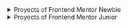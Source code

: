 <details>
  <summary>Proyects of Frontend Mentor Newbie</summary>

# 3-column preview card component solution

![3-column preview card](https://res.cloudinary.com/dz209s6jk/image/upload/v1617293350/Challenges/ofrkupd8a9wh1wenvr8c.jpg)

Link solution: https://3-column-preview-card-component-main2.netlify.app/

# Article preview component solution

![Article preview](https://res.cloudinary.com/dz209s6jk/image/upload/v1593198709/Challenges/xjpdhdjod58zbaaw0fmo.jpg)

Link solution: https://article-preview-component-master2.netlify.app/

# FAQ accordion card solution

![FAQ accordion card](https://res.cloudinary.com/dz209s6jk/image/upload/v1602235390/Challenges/ymtblmv8bbnpazgrfrx6.jpg)

Link solution: https://faq-accordion-card-main2.netlify.app/

# Four card feature section solution

![Four card feature section](https://res.cloudinary.com/dz209s6jk/image/upload/v1571319220/Challenges/czhvpqpwrao3iao7f1cs.jpg)

Link solution: https://four-card-feature-section-master2.netlify.app/

# Interactive rating component solution

![Interactive rating component](https://res.cloudinary.com/dz209s6jk/image/upload/v1647605683/Challenges/mow7ca07z3qa0ffbwc2p.jpg)

Link solution: https://interactive-rating-component-main2.netlify.app/

# NFT preview card component solution

![ NFT preview card component](https://res.cloudinary.com/dz209s6jk/image/upload/v1637582314/Challenges/lphlhinp8axkoadq4jq7.jpg)

Link solution:https://nft-preview-card-component-main2.netlify.app/

# Order summary card solution

![Order summary card](https://res.cloudinary.com/dz209s6jk/image/upload/v1628162588/Challenges/ztpxtbfhkp1af0guaylg.jpg)

Link solution: https://order-summary-component-main2.netlify.app/

# Product preview card component solution

![Product preview card component](https://res.cloudinary.com/dz209s6jk/image/upload/v1658144705/Challenges/fvv3coes3vm7ndnw6tml.jpg)

Link solution: https://product-preview-card-component-main2.netlify.app/

# Profile card component solution

![Profile card component](https://res.cloudinary.com/dz209s6jk/image/upload/v1605203462/Challenges/udlaqeyuqehspxb2zi9h.jpg)

Link solution: https://profile-card-component-main2.netlify.app/

# QR code component solution

![QR code component](https://res.cloudinary.com/dz209s6jk/image/upload/v1642681473/Challenges/lzfaukzhigbavv5sc26b.jpg)

Link solution: https://qr-code-component-mai2.netlify.app/

# Social proof section solution

![Social proof section](https://res.cloudinary.com/dz209s6jk/image/upload/v1652196091/Challenges/d8yg0q2to2lmdgpjtpo0.jpg)

Link solution: https://social-proof-section-master2.netlify.app/

# Stats preview card component solution

![Stats preview card component](https://res.cloudinary.com/dz209s6jk/image/upload/v1618491773/Challenges/pnczwsvslfwimxcqjrwm.jpg)

Link solution: https://stats-preview-card-component-main2.netlify.app/

# Base Apparel coming soon page solution

![Base Apparel coming soon page](https://res.cloudinary.com/dz209s6jk/image/upload/v1564914815/Challenges/ae67ohzys48frbejvyce.jpg)

Link solution: https://base-apparel-coming-soon-master2.netlify.app/

# Huddle landing page with single introductory section solution

![Huddle landing page with single introductory section](https://res.cloudinary.com/dz209s6jk/image/upload/v1554379169/Challenges/yjly0l5ohx3f2kz6bbvg.jpg)

Link solution: https://huddle-landing-page-with-single-int2.netlify.app/

# Intro component with sign up form solution

![Intro component with sign up form](https://res.cloudinary.com/dz209s6jk/image/upload/v1559829911/Challenges/cbyamvcsyhwlvnlelr5n.jpg)

Link solution: https://intro-component-with-signup-form-mas2.netlify.app/

# Ping coming soon page solution

![Ping coming soon page](https://res.cloudinary.com/dz209s6jk/image/upload/v1554895678/Challenges/tvzmm442kkjocmihbpiq.jpg)

Link solution: https://ping-coming-soon-page-master2.netlify.app/

# Single price grid component solution

![Single price grid component](https://res.cloudinary.com/dz209s6jk/image/upload/v1558450849/Challenges/etoajz7nokwmphl1jonw.jpg)

Link solution: https://single-price-grid-component-master2.netlify.app/

</details>
  
<details>
  <summary>Proyects of Frontend Mentor Junior</summary>
  
# Age calculator app solution

![Age calculator app](https://res.cloudinary.com/dz209s6jk/image/upload/v1680193823/Challenges/edhwnh0nvy7vyhejeccf.jpg)

Link solution: https://age-calculator-app-main2.netlify.app/

# News homepage solution

![News homepage solution](https://res.cloudinary.com/dz209s6jk/image/upload/v1666363597/Challenges/parjyu2ejag4sdrmbk2e.jpg)

Link solution: https://news-homepage-main02.netlify.app/
